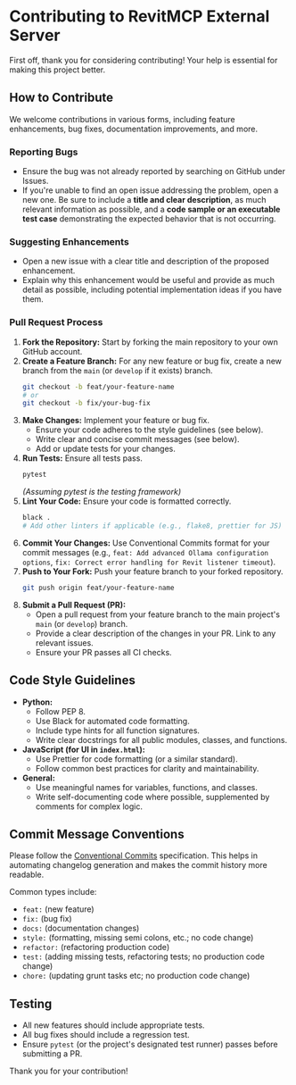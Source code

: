# Contributing to RevitMCP External Server

First off, thank you for considering contributing! Your help is essential for making this project better.

## How to Contribute

We welcome contributions in various forms, including feature enhancements, bug fixes, documentation improvements, and more.

### Reporting Bugs

-   Ensure the bug was not already reported by searching on GitHub under Issues.
-   If you're unable to find an open issue addressing the problem, open a new one. Be sure to include a **title and clear description**, as much relevant information as possible, and a **code sample or an executable test case** demonstrating the expected behavior that is not occurring.

### Suggesting Enhancements

-   Open a new issue with a clear title and description of the proposed enhancement.
-   Explain why this enhancement would be useful and provide as much detail as possible, including potential implementation ideas if you have them.

### Pull Request Process

1.  **Fork the Repository:** Start by forking the main repository to your own GitHub account.
2.  **Create a Feature Branch:** For any new feature or bug fix, create a new branch from the `main` (or `develop` if it exists) branch.
    ```bash
    git checkout -b feat/your-feature-name
    # or
    git checkout -b fix/your-bug-fix
    ```
3.  **Make Changes:** Implement your feature or bug fix.
    *   Ensure your code adheres to the style guidelines (see below).
    *   Write clear and concise commit messages (see below).
    *   Add or update tests for your changes.
4.  **Run Tests:** Ensure all tests pass.
    ```bash
    pytest
    ```
    *(Assuming pytest is the testing framework)*
5.  **Lint Your Code:** Ensure your code is formatted correctly.
    ```bash
    black .
    # Add other linters if applicable (e.g., flake8, prettier for JS)
    ```
6.  **Commit Your Changes:** Use Conventional Commits format for your commit messages (e.g., `feat: Add advanced Ollama configuration options`, `fix: Correct error handling for Revit listener timeout`).
7.  **Push to Your Fork:** Push your feature branch to your forked repository.
    ```bash
    git push origin feat/your-feature-name
    ```
8.  **Submit a Pull Request (PR):**
    *   Open a pull request from your feature branch to the main project's `main` (or `develop`) branch.
    *   Provide a clear description of the changes in your PR. Link to any relevant issues.
    *   Ensure your PR passes all CI checks.

## Code Style Guidelines

-   **Python:**
    *   Follow PEP 8.
    *   Use Black for automated code formatting.
    *   Include type hints for all function signatures.
    *   Write clear docstrings for all public modules, classes, and functions.
-   **JavaScript (for UI in `index.html`):**
    *   Use Prettier for code formatting (or a similar standard).
    *   Follow common best practices for clarity and maintainability.
-   **General:**
    *   Use meaningful names for variables, functions, and classes.
    *   Write self-documenting code where possible, supplemented by comments for complex logic.

## Commit Message Conventions

Please follow the [Conventional Commits](https://www.conventionalcommits.org/en/v1.0.0/) specification. This helps in automating changelog generation and makes the commit history more readable.

Common types include:
-   `feat:` (new feature)
-   `fix:` (bug fix)
-   `docs:` (documentation changes)
-   `style:` (formatting, missing semi colons, etc.; no code change)
-   `refactor:` (refactoring production code)
-   `test:` (adding missing tests, refactoring tests; no production code change)
-   `chore:` (updating grunt tasks etc; no production code change)

## Testing

-   All new features should include appropriate tests.
-   All bug fixes should include a regression test.
-   Ensure `pytest` (or the project's designated test runner) passes before submitting a PR.

Thank you for your contribution!
